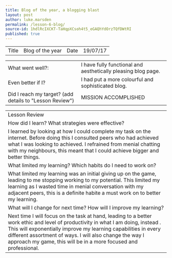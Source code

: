 ```yaml
---
title: Blog of the year, a blogging blast
layout: post
author: luke.marsden
permalink: /lesson-6-blog/
source-id: 1hdlRcIXCKT-TaHqpXCsoh4t5_eGAQhYdOrzTQfDWtRI
published: true
---
```

<table>
  <tr>
    <td>Title</td>
    <td>Blog of the year</td>
    <td>Date</td>
    <td>19/07/17</td>
  </tr>
</table>


<table>
  <tr>
    <td>What went well?:</td>
    <td>I have fully functional and aesthetically pleasing blog page. </td>
  </tr>
  <tr>
    <td>Even better if I?</td>
    <td>I had put a more colourful and sophisticated blog.</td>
  </tr>
  <tr>
    <td>Did I reach my target? 
(add details to "Lesson Review")</td>
    <td>MISSION ACCOMPLISHED</td>
  </tr>
</table>


<table>
  <tr>
    <td>Lesson Review</td>
  </tr>
  <tr>
    <td>How did I learn? What strategies were effective? </td>
  </tr>
  <tr>
    <td>I learned by looking at how I could complete my task on the internet. Before doing this I consulted peers who had achieved what I was looking to achieved. I refrained from menial chatting with my neighbours, this meant that I could achieve bigger and better things.</td>
  </tr>
  <tr>
    <td>What limited my learning? Which habits do I need to work on? </td>
  </tr>
  <tr>
    <td>What limited my learning was an initial giving up on the game, leading to me stopping working to my potential. This limited my learning as I wasted time in menial conversation with my adjacent peers, this is a definite habite a must work on to better my learning.</td>
  </tr>
  <tr>
    <td>What will I change for next time? How will I improve my learning?</td>
  </tr>
  <tr>
    <td>Next time I will focus on the task at hand, leading to a better work ethic and level of productivity in what I am doing, instead . This will exponentially improve my learning capabilities in every different assortment of ways. I will also change the way I approach my game, this will be in a more focused and professional.</td>
  </tr>
</table>


